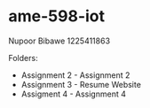 # ame-598-iot

Nupoor Bibawe
1225411863

Folders:
* Assignment 2 - Assignment 2
* Assignment 3 - Resume Website
* Assigment 4 - Assignment 4
